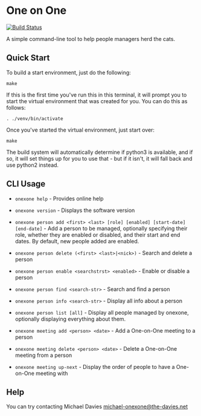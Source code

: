# One on One

[![Build Status](https://travis-ci.com/mrda/onexone.svg?branch=master)](https://travis-ci.com/mrda/onexone)

A simple command-line tool to help people managers herd the cats.

## Quick Start

To build a start environment, just do the following:

    make
    
If this is the first time you've run this in this terminal, it will prompt you to start the virtual environment that was created for you.  You can do this as follows:

    . ./venv/bin/activate

Once you've started the virtual environment, just start over:

    make 
    
The build system will automatically determine if python3 is available, and if so, it will set things up for you to use that - but if it isn't, it will fall back and use python2 instead.

## CLI Usage

* `onexone help` - Provides online help
* `onexone version` - Displays the software version

* `onexone person add <first> <last> [role] [enabled] [start-date] [end-date]` - Add a person to be managed, optionally specifying their role, whether they are enabled or disabled, and their start and end dates.  By default, new people added are enabled.
* `onexone person delete (<first> <last>|<nick>)` - Search and delete a person
* `onexone person enable <searchstrst> <enabled>` - Enable or disable a person
* `onexone person find <search-str>` - Search and find a person
* `onexone person info <search-str>` - Display all info about a person
* `onexone person list [all]` - Display all people managed by onexone, optionally displaying everything about them.

* `onexone meeting add <person> <date>` - Add a One-on-One meeting to a person
* `onexone meeting delete <person> <date>` - Delete a One-on-One meeting from a person
* `onexone meeting up-next` - Display the order of people to have a One-on-One meeting with

## Help

You can try contacting Michael Davies <michael-onexone@the-davies.net>

